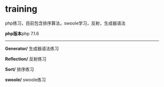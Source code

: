 # training
php练习，目前包含排序算法，swoole学习，反射，生成器语法

**php版本**php 7.1.6
***

**Generator/**
生成器语法练习

**Reflection/**
反射练习

**Sort/**
排序练习

**swoole/**
swoole练习
